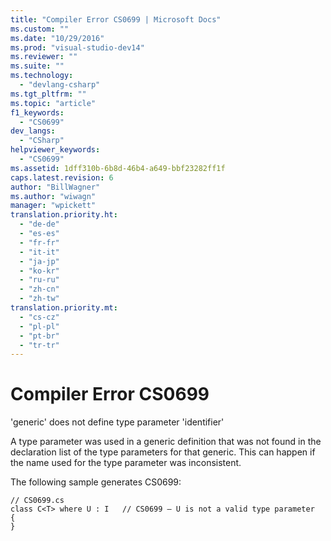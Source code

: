 ```yaml
---
title: "Compiler Error CS0699 | Microsoft Docs"
ms.custom: ""
ms.date: "10/29/2016"
ms.prod: "visual-studio-dev14"
ms.reviewer: ""
ms.suite: ""
ms.technology: 
  - "devlang-csharp"
ms.tgt_pltfrm: ""
ms.topic: "article"
f1_keywords: 
  - "CS0699"
dev_langs: 
  - "CSharp"
helpviewer_keywords: 
  - "CS0699"
ms.assetid: 1dff310b-6b8d-46b4-a649-bbf23282ff1f
caps.latest.revision: 6
author: "BillWagner"
ms.author: "wiwagn"
manager: "wpickett"
translation.priority.ht: 
  - "de-de"
  - "es-es"
  - "fr-fr"
  - "it-it"
  - "ja-jp"
  - "ko-kr"
  - "ru-ru"
  - "zh-cn"
  - "zh-tw"
translation.priority.mt: 
  - "cs-cz"
  - "pl-pl"
  - "pt-br"
  - "tr-tr"
---
```

# Compiler Error CS0699
'generic' does not define type parameter 'identifier'  
  
 A type parameter was used in a generic definition that was not found in the declaration list of the type parameters for that generic. This can happen if the name used for the type parameter was inconsistent.  
  
 The following sample generates CS0699:  
  
```  
// CS0699.cs  
class C<T> where U : I   // CS0699 – U is not a valid type parameter  
{  
}  
```